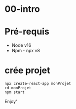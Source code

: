 # 00-intro

# Pré-requis
  - Node v16
  - Npm - npx v8

# crée projet

```
npx create-react-app monProjet
cd monProjet
npm start
```

Enjoy'
